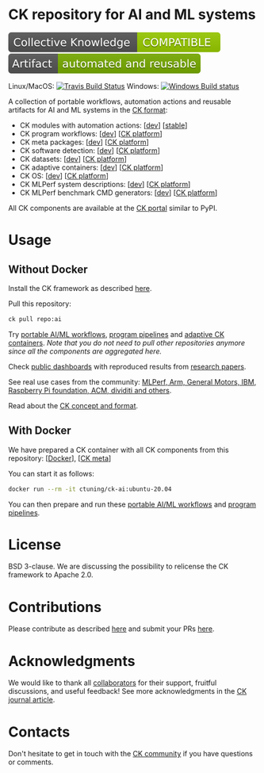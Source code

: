 # CK repository for AI and ML systems

[![compatibility](https://github.com/ctuning/ck-guide-images/blob/master/ck-compatible.svg)](https://github.com/ctuning/ck)
[![automation](https://github.com/ctuning/ck-guide-images/blob/master/ck-artifact-automated-and-reusable.svg)](https://cTuning.org/ae)

Linux/MacOS: [![Travis Build Status](https://travis-ci.org/ctuning/ai.svg)](https://travis-ci.org/ctuning/ai)
Windows: [![Windows Build status](https://ci.appveyor.com/api/projects/status/4ry307jh6tks9dg9?svg=true)](https://ci.appveyor.com/project/gfursin/ai)


A collection of portable workflows, automation actions and reusable artifacts for AI and ML systems in the [CK format](https://arxiv.org/pdf/2011.01149.pdf):

* CK modules with automation actions: [[dev](https://github.com/ctuning/ai/tree/main/module)] [[stable](https://github.com/ctuning/ck/tree/master/ck/repo/module)]
* CK program workflows: [[dev](https://github.com/ctuning/ai/tree/main/program)] [[CK platform]( https://cKnowledge.io/programs )]
* CK meta packages: [[dev](https://github.com/ctuning/ai/tree/main/package)] [[CK platform]( https://cKnowledge.io/packages )]
* CK software detection: [[dev](https://github.com/ctuning/ai/tree/main/soft)] [[CK platform]( https://cKnowledge.io/soft )]
* CK datasets: [[dev](https://github.com/ctuning/ai/tree/main/dataset)] [[CK platform]( https://cKnowledge.io/c/dataset )]
* CK adaptive containers: [[dev](https://github.com/ctuning/ai/tree/main/docker)] [[CK platform]( https://cKnowledge.io/c/docker )]
* CK OS: [[dev](https://github.com/ctuning/ai/tree/main/os)] [[CK platform]( https://cKnowledge.io/c/os )]
* CK MLPerf system descriptions: [[dev](https://github.com/ctuning/ai/tree/main/sut)] [[CK platform]( https://cKnowledge.io/c/sut )]
* CK MLPerf benchmark CMD generators: [[dev](https://github.com/ctuning/ai/tree/main/cmdgen)] [[CK platform]( https://cKnowledge.io/c/cmdgen )]

All CK components are available at the [CK portal](https://cKnowledge.io) similar to PyPI.

# Usage

## Without Docker

Install the CK framework as described [here](https://ck.readthedocs.io/en/latest/src/installation.html).

Pull this repository:
```bash
ck pull repo:ai
```

Try [portable AI/ML workflows](https://cKnowledge.io/solutions), [program pipelines](https://cKnowledge.io/programs)
and [adaptive CK containers](https://cKnowledge.io/c/docker).
*Note that you do not need to pull other repositories anymore
 since all the components are aggregated here.*

Check [public dashboards](https://cKnowledge.io/reproduced-results) with reproduced results from [research papers](https://cKnowledge.io/reproduced-papers).

See real use cases from the community: [MLPerf, Arm, General Motors, IBM, Raspberry Pi foundation, ACM, dividiti and others](https://cknowledge.org/partners.html).

Read about the [CK concept and format](https://arxiv.org/abs/2011.01149).

## With Docker

We have prepared a CK container with all CK components from this repository: 
[[Docker](https://hub.docker.com/r/ctuning/ck-ai)], [[CK meta](https://github.com/ctuning/ai/tree/main/docker/ck-ai)]

You can start it as follows:

```bash
docker run --rm -it ctuning/ck-ai:ubuntu-20.04
```

You can then prepare and run these [portable AI/ML workflows](https://cKnowledge.io/solutions) 
and [program pipelines](https://cKnowledge.io/programs).


# License

BSD 3-clause. We are discussing the possibility to relicense the CK framework to Apache 2.0.

# Contributions

Please contribute as described [here](https://ck.readthedocs.io/en/latest/src/how-to-contribute.html)
and submit your PRs [here](https://github.com/ctuning/ai/pulls).

# Acknowledgments

We would like to thank all [collaborators](https://cKnowledge.org/partners.html) for their support, fruitful discussions, 
and useful feedback! See more acknowledgments in the [CK journal article](https://arxiv.org/abs/2011.01149).


# Contacts

Don't hesitate to get in touch with the [CK community](https://cknowledge.org/contacts.html) 
if you have questions or comments.
